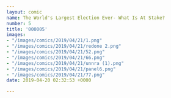 ```yaml
---
layout: comic
name: The World's Largest Election Ever- What Is At Stake?
number: 5
title: '000005'
images:
- "/images/comics/2019/04/21/1.png"
- "/images/comics/2019/04/21/redone 2.png"
- "/images/comics/2019/04/21/52.png"
- "/images/comics/2019/04/21/66.png"
- "/images/comics/2019/04/21/unnra (1).png"
- "/images/comics/2019/04/21/panel6.png"
- "/images/comics/2019/04/21/77.png"
date: 2019-04-20 02:32:53 +0000

---
```

